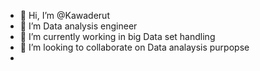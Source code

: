 - 👋 Hi, I’m @Kawaderut
- 👀 I’m Data analysis engineer
- 🌱 I’m currently working in big Data set handling
- 💞️ I’m looking to collaborate on Data analaysis purpopse
-

<!---
Kawaderut/Kawaderut is a ✨ special ✨ repository because its `README.md` (this file) appears on your GitHub profile.
You can click the Preview link to take a look at your changes.
--->
